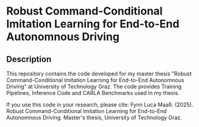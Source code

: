 # Robust Command-Conditional Imitation Learning for End-to-End Autonomnous Driving

## Description
This repository contains the code developed for my master thesis "Robust Command-Conditional Imitation Learning for End-to-End Autonomnous Driving" at University of Technology Graz. The code provides Training Pipelines, Inference Code and CARLA Benchmarks used in my thesis.

If you use this code in your research, please cite:
Fynn Luca Maaß. (2025). Robust Command-Conditional Imitation Learning for End-to-End Autonomnous Driving.  Master's thesis, University of Technology Graz.

